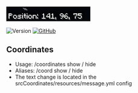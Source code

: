 ![Example Coordinates](.github/coordinates.png)

![Version](https://img.shields.io/badge/version-2.0-brightgreen)
[![GitHub](https://img.shields.io/badge/GitHub-1.0-brightgreen)](https://github.com/OneWearf4k/CoordinatesNK/)

Coordinates
------------- 

- Usage: /coordinates show / hide
- Aliases: /coord show / hide
- The text change is located in the srcCoordinates/resources/message.yml config
